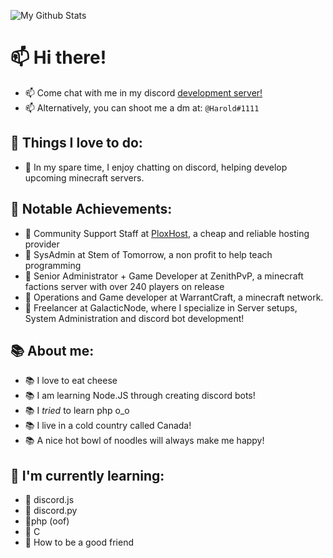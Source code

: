 ![My Github Stats](https://github-readme-stats.vercel.app/api?username=ZECHEESELORD&show_icons=true&theme=dark)
# 📫 Hi there! 

* 📫 Come chat with me in my discord [development server!](https://discord.gg/f4FnsDphde)
* 📫 Alternatively, you can shoot me a dm at: ```@Harold#1111``` 


## 🌱 Things I love to do:

* 🌱 In my spare time, I enjoy chatting on discord, helping develop upcoming minecraft servers.

## 🥇 Notable Achievements:

* 🥇 Community Support Staff at [PloxHost](https://plox.host/), a cheap and reliable hosting provider
* 🥇 SysAdmin at Stem of Tomorrow, a non profit to help teach programming
* 🥇 Senior Administrator + Game Developer at ZenithPvP, a minecraft factions server with over 240 players on release
* 🥇 Operations and Game developer at WarrantCraft, a minecraft network.
* 🥇 Freelancer at GalacticNode, where I specialize in Server setups, System Administration and discord bot development!

## 📚 About me:
* 📚 I love to eat cheese
* 📚 I am learning Node.JS through creating discord bots!
* 📚 I *tried* to learn php o_o
* 📚 I live in a cold country called Canada!
* 📚 A nice hot bowl of noodles will always make me happy!

## 🎒 I'm currently learning:
* 🎒 discord.js
* 🎒 discord.py
* 🎒php (oof)
* 🎒 C
* 💖 How to be a good friend

## 


<!--
**ZECHEESELORD/ZECHEESELORD** is a ✨ _special_ ✨ repository because its `README.md` (this file) appears on your GitHub profile.

Here are some ideas to get you started:

- 🔭 I’m currently working on ...
- 🌱 I’m currently learning ...
- 👯 I’m looking to collaborate on ...
- 🤔 I’m looking for help with ...
- 💬 Ask me about ...
- 📫 How to reach me: ...
- 😄 Pronouns: ...
- ⚡ Fun fact: ...
-->
